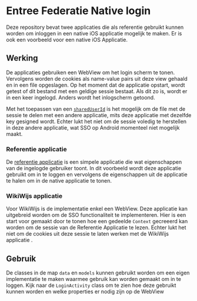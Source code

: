 # Entree Federatie Native login
Deze repository bevat twee applicaties die als referentie gebruikt kunnen worden om inloggen in een native iOS applicatie mogelijk te maken. Er is ook een voorbeeld voor een native iOS Applicatie.

## Werking
De applicaties gebruiken een WebView om het login scherm te tonen. Vervolgens worden de cookies als name-value pairs uit deze view gehaald en in een file opgeslagen. Op het moment dat de applicatie opstart, wordt getest of dit bestand met een geldige sessie bestaat. Als dit zo is, wordt er in een keer ingelogd. Anders wordt het inlogscherm getoond. 

Met het toepassen van een [`sharedUserId`](https://developer.android.com/guide/topics/manifest/manifest-element#uid) is het mogelijk om de file met de sessie te delen met een andere applicatie, mits deze applicatie met dezelfde key gesigned wordt. Echter lukt het niet om de sessie voledig te herstellen in deze andere applicatie, wat SSO op Android momenteel niet mogelijk maakt. 

### Referentie applicatie
De [referentie applicatie](https://referentie.entree.kennisnet.nl/) is een simpele applicatie die wat eigenschappen van de ingelogde gebruiker toont. In dit voorbeeld wordt deze applicatie gebruikt om in te loggen en vervolgens de eigenschappen uit de applicatie te halen om in de native applicatie te tonen. 

### WikiWijs applicatie
Voor WikiWijs is de implementatie enkel een WebView. Deze applicatie kan uitgebreid worden om de SSO functionaliteit te implementeren. Hier is een start voor gemaakt door te tonen hoe een gedeelde `Context` gecreeerd kan worden om de sessie van de Referentie Applicatie te lezen. Echter lukt het niet om de cookies uit deze sessie te laten werken met de WikiWijs applicatie .

## Gebruik
De classes in de map `data` en `models` kunnen gebruikt worden om een eigen implementatie te maken waarmee gebruik kan worden gemaakt om in te loggen. Kijk naar de `LoginActivity` class om te zien hoe deze gebruikt kunnen worden en welke properties er nodig zijn op de WebView